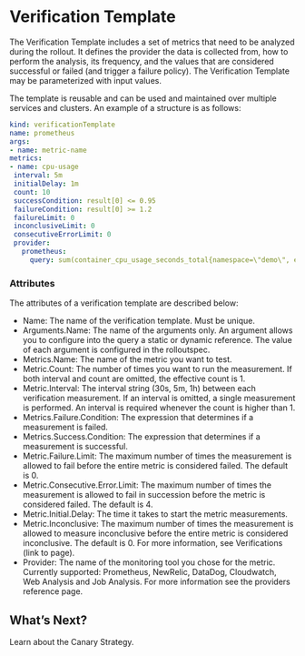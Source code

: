 # Verification Template

The Verification Template includes a set of metrics that need to be analyzed during the rollout. It defines the provider the data is collected from, how to perform the analysis, its frequency, and the values that are considered successful or failed (and trigger a failure policy). The Verification Template may be parameterized with input values.

The template is reusable and can be used and maintained over multiple services and clusters. An example of a structure is as follows:

```yaml
kind: verificationTemplate
name: prometheus
args:
- name: metric-name
metrics:
- name: cpu-usage
 interval: 5m
 initialDelay: 1m
 count: 10
 successCondition: result[0] <= 0.95
 failureCondition: result[0] >= 1.2
 failureLimit: 0
 inconclusiveLimit: 0
 consecutiveErrorLimit: 0
 provider:
   prometheus:
     query: sum(container_cpu_usage_seconds_total{namespace=\"demo\", endpoint=\"{{args.metric-name}}\"})
```

### Attributes

The attributes of a verification template are described below:

* Name: The name of the verification template. Must be unique.
* Arguments.Name: The name of the arguments only. An argument allows you to configure into the query a static or dynamic reference. The value of each argument is configured in the rolloutspec.  
* Metrics.Name: The name of the metric you want to test.
* Metric.Count: The number of times you want to run the measurement. If both interval and count are omitted, the effective count is 1.  
* Metric.Interval: The interval string (30s, 5m, 1h) between each verification measurement. If an interval is omitted, a single measurement is performed. An interval is required whenever the count is higher than 1.  
* Metrics.Failure.Condition: The expression that determines if a measurement is failed.
* Metrics.Success.Condition: The expression that determines if a measurement is successful.  
* Metric.Failure.Limit: The maximum number of times the measurement is allowed to fail before the entire metric is considered failed. The default is 0.  
* Metric.Consecutive.Error.Limit: The maximum number of times the measurement is allowed to fail in succession before the metric is considered failed. The default is 4.
* Metric.Initial.Delay: The time it takes to start the metric measurements.
* Metric.Inconclusive: The maximum number of times the measurement is allowed to measure inconclusive before the entire metric is considered inconclusive. The default is 0. For more information, see Verifications (link to page).
* Provider: The name of the monitoring tool you chose for the metric. Currently supported: Prometheus, NewRelic, DataDog, Cloudwatch, Web Analysis and Job Analysis. For more information see the providers reference page.

## What’s Next?

Learn about the Canary Strategy.  
